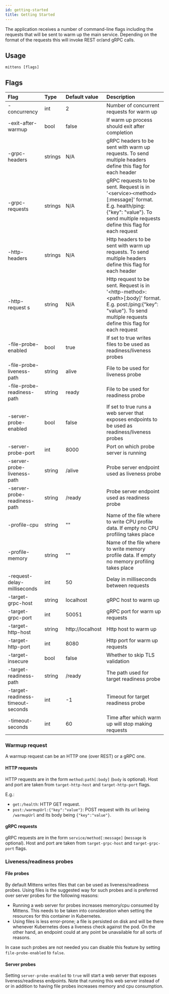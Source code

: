 ```yaml
---
id: getting-started
title: Getting Started
---
```


The application receives a number of command-line flags including the requests that will be sent to warm up the main service. Depending on the format of the requests this will invoke REST or/and gRPC calls.

## Usage

    mittens [flags]

## Flags

| Flag                           | Type   | Default value    | Description                                                                                                                                                                       |
|:-------------------------------|:-------|:-----------------|:----------------------------------------------------------------------------------------------------------------------------------------------------------------------------------|
| -concurrency                   | int    | 2                | Number of concurrent requests for warm up                                                                                                                                         |
| -exit-after-warmup               | bool   | false            | If warm up process should exit after completion                                                                                                                                   |
| -grpc-headers                    | strings | N/A              | gRPC headers to be sent with warm up requests. To send multiple headers define this flag for each header                                                                           |
| -grpc-requests                   | strings | N/A              | gRPC requests to be sent. Request is in '\<service\>\<method\>\[:message\]' format. E.g. health/ping:{"key": "value"}. To send multiple requests define this flag for each request |
| -http-headers                    | strings | N/A              | Http headers to be sent with warm up requests. To send multiple headers define this flag for each header                                                                           |
| -http-request s                  | string | N/A              | Http request to be sent. Request is in '\<http-method\>:\<path\>\[:body\]' format. E.g. post:/ping:{"key": "value"}. To send multiple requests define this flag for each request  |
| -file-probe-enabled              | bool   | true             | If set to true writes files to be used as readiness/liveness probes                                                                                                               |
| -file-probe-liveness-path         | string | alive            | File to be used for liveness probe                                                                                                                                                |
| -file-probe-readiness-path        | string | ready            | File to be used for readiness probe                                                                                                                                               |
| -server-probe-enabled            | bool   | false            | If set to true runs a web server that exposes endpoints to be used as readiness/liveness probes                                                                                   |
| -server-probe-port               | int    | 8000             | Port on which probe server is running                                                                                                                                             |
| -server-probe-liveness-path       | string | /alive           | Probe server endpoint used as liveness probe                                                                                                                                      |
| -server-probe-readiness-path      | string | /ready           | Probe server endpoint used as readiness probe                                                                                                                                     |
| -profile-cpu                    | string | ""               | Name of the file where to write CPU profile data. If empty no CPU profiling takes place                                                                                           |
| -profile-memory                 | string | ""               | Name of the file where to write memory profile data. If empty no memory profiling takes place                                                                                     |
| -request-delay-milliseconds      | int    | 50               | Delay in milliseconds between requests                                                                                                                                            |
| -target-grpc-host                | string | localhost        | gRPC host to warm up                                                                                                                                                              |
| -target-grpc-port                | int    | 50051            | gRPC port for warm up requests                                                                                                                                                    |
| -target-http-host                | string | http://localhost | Http host to warm up                                                                                                                                                              |
| -target-http-port                | int    | 8080             | Http port for warm up requests                                                                                                                                                    |
| -target-insecure                | bool   | false            | Whether to skip TLS validation                                                                                                                                                    |
| -target-readiness-path           | string | /ready           | The path used for target readiness probe                                                                                                                                          |
| -target-readiness-timeout-seconds | int    | -1               | Timeout for target readiness probe                                                                                                                                                |
| -timeout-seconds                | int    | 60               | Time after which warm up will stop making requests                                                                                                                                |

### Warmup request
A warmup request can be an HTTP one (over REST) or a gRPC one.

#### HTTP requests

HTTP requests are in the form `method:path[:body]` (`body` is optional).
Host and port are taken from `target-http-host` and
`target-http-port` flags.

E.g.:
 - `get:/health`: HTTP GET request.
 - `post:/warmupUrl:{"key":"value"}`: POST request with its url being `/warmupUrl` and its body being `{"key":"value"}`.

#### gRPC requests

gRPC requests are in the form `service/method[:message]` (`message` is optional). Host and port are taken from `target-grpc-host` and
`target-grpc-port` flags.

### Liveness/readiness probes

#### File probes
By default Mittens writes files that can be used as liveness/readiness probes. Using files is the suggested way for such probes and is preferred over server probes for the following reasons:
- Running a web server for probes increases memory/cpu consumed by Mittens. This needs to be taken into consideration when setting the resources for this container in Kubernetes.
- Using files is less error-prone; a file is persisted on disk and will be there whenever Kubernetes does a liveness check against the pod. On the other hand, an endpoint could at any point be unavailable for all sorts of reasons.

In case such probes are not needed you can disable this feature by setting `file-probe-enabled` to `false`. 

#### Server probes

Setting `server-probe-enabled` to `true` will start a web server that exposes liveness/readiness endpoints. 
Note that running this web server instead of or in addition to having file probes increases memory and cpu consumption.
